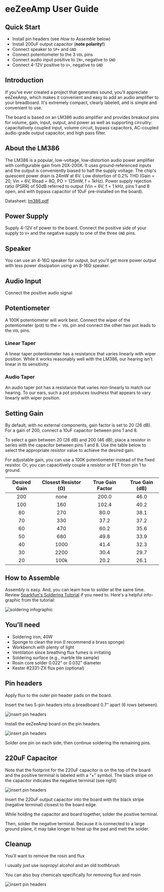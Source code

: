# eeZeeAmp User Guide

## Quick Start

 * Install pin headers (see *How to Assemble* below)
 * Install 200uF output capacitor (**note polarity!**)
 * Connect speaker to ```SP+``` and ```GND```
 * Connect potentiometer to the 3 ```VOL``` pins
 * Connect audio input positive to ```IN+```, negative to ```GND```
 * Connect 4-12V positive to ```V+```, negative to ```GND```

## Introduction
If you've ever created a project that generates sound, you'll appreciate eeZeeAmp, which makes it convenient and easy to add an audio amplifier to your breadboard. It's extremely compact, clearly labeled, and is simple and convenient to use.

The board is based on an LM386 audio amplifier and provides breakout pins for volume, gain, input, output, and power as well as supporting circuitry: capacitatively coupled input, volume circuit, bypass capacitors, AC-coupled audio-grade output capacitor, and high pass filter.

## About the LM386
The LM386 is a popular, low-voltage, low-distortion audio power amplifier with configurable gain from 20X-200X. It uses ground-referenced inputs and the output is conveniently biased to half the supply voltage. The chip's quiescent power drain is 24mW at 6V. Low distortion of 0.2% THD (Gain = 20, Vin = 6V, Rload = 8Ω, PO = 125mW, f = 1kHz). Power supply rejection ratio (PSRR) of 50dB referred to output (Vin = 6V, f = 1 kHz, pins 1 and 8 open, and with bypass capacitor of 10uF pre-installed on the board).

Datasheet: [lm386.pdf](http://www.ti.com/lit/ds/symlink/lm386.pdf)

## Power Supply
Supply 4-12V of power to the board. Connect the positive side of your supply to ```V+``` and the negative supply to one of the three ```GND``` pins.

## Speaker
You can use an 4-16Ω speaker for output, but you'll get more power output with less power dissipation using an 8-16Ω speaker.

## Audio Input
Connect the positive audio signal

## Potentiometer
A 100K potentiometer will work best. Connect the wiper of the potentiometer (pot) to the ```> VOL``` pin and connect the other two pot leads to the ```VOL``` pins.

### Linear Taper
A linear taper potentiometer has a resistance that varies linearly with wiper position. While it works reasonably well with the LM386, our hearing isn't linear in its sensitivity.

### Audio Taper
An audio taper pot has a resistance that varies non-linearly to match our hearing. To our ears, such a pot produces *loudness* that appears to vary linearly with wiper position.

## Setting Gain
By default, with no external components, gain factor is set to 20 (26 dB).
For a gain of 200, connect a 10uF capacitor between pins 1 and 8.

To select a gain between 20 (26 dB) and 200 (46 dB), place a resistor in series with the capacitor between pins 1 and 8. Use the table below to select the appropriate resistor value to achieve the desired gain.

For adjustable gain, you can use a 100K potentiometer instead of the fixed resistor. Or, you can capacitively couple a resistor or FET from pin 1 to ground.

| Desired Gain | Closest Resistor (Ω) | True Gain Factor | True Gain (dB) |
| :---: | :---: | :---: | :---: |
| 200 | none | 200.0 | 46.0 |
| 100 | 160 | 102.4 | 40.2 |
| 80 | 270 | 80.0 | 38.1 |
| 70 | 330 | 37.2 | 37.2 |
| 60 | 470 | 60.2 | 35.6 |
| 50 | 680 | 49.8 | 33.9 |
| 40 | 1000 | 41.4 | 32.3 |
| 30 | 2200 | 30.4 | 29.7 |
| 20 | 100k | 20.2 | 26.1 |

## How to Assemble

Assembly is easy. And, you can learn how to solder at the same time. Review [Sparkfun's Soldering Tutorial](https://learn.sparkfun.com/tutorials/how-to-solder---through-hole-soldering) if you need to. Here's a helpful info-graphic from the tutorial:

![soldering infographic](https://cdn.sparkfun.com/assets/c/d/a/a/9/523b1189757b7fb36e8b456b.jpg)

## You'll need
* Soldering iron, 40W
* Sponge to clean the iron (I recommend a brass sponge)
* Workbench with plenty of light
* Ventilation since breathing flux fumes is irritating
* Soldering surface (e.g., marble tile sample)
* Rosin core solder 0.022” or 0.032” diameter
* Kester #2331-ZX flux pen (optional)

## Pin headers
Apply flux to the outer pin header pads on the board.

Insert the two 5-pin headers into a breadboard 0.7” apart (6 rows between).

![insert pin headers](images/assembly1.jpg)

Install the eeZeeAmp board on the pin headers.

![insert pin headers](images/assembly2.jpg)

Solder one pin on each side, then continue soldering the remaining pins.

## 220uF Capacitor
Note that the footprint for the 220uF capacitor is on the top of the board and the positive terminal is labeled with a “+” symbol. The black stripe on the capacitor indicates the negative terminal (see right)

![insert pin headers](images/assembly3.jpg)

Insert the 220uF output capacitor into the board with the black stripe (negative terminal) closest to the board edge.

While holding the capacitor and board together, solder the positive terminal.

Then, solder the negative terminal. Because it is connected to a large ground plane, it may take longer to heat up the pad and melt the solder.

## Cleanup

You'll want to remove the rosin and flux

I usually just use isopropyl alcohol and an old toothbrush

You can also buy chemicals specifically for removing flux and rosin

![insert pin headers](images/assembly_isopropyl.jpg)
